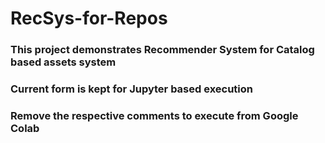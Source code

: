 # RecSys-for-Repos
### This project demonstrates Recommender System for Catalog based assets system
### Current form is kept for Jupyter based execution
### Remove the respective comments to execute from Google Colab
